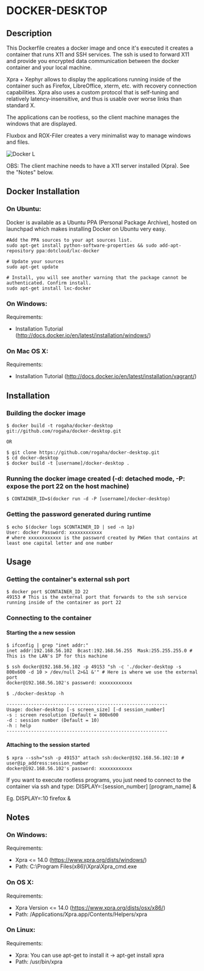 DOCKER-DESKTOP
==============

## Description

This Dockerfile creates a docker image and once it's executed it creates a container that runs X11 and SSH services.
The ssh is used to forward X11 and provide you encrypted data communication between the docker container and your local machine.

Xpra + Xephyr allows to display the applications running inside of the container such as Firefox, LibreOffice, xterm, etc. with recovery connection capabilities. Xpra also uses a custom protocol that is self-tuning and relatively latency-insensitive, and thus is usable over worse links than standard X.

The applications can be rootless, so the client machine manages the windows that are displayed.

Fluxbox and ROX-Filer creates a very minimalist way to manage windows and files. 


![Docker L](image/docker-desktop.png "Docker-Desktop")

OBS: The client machine needs to have a X11 server installed (Xpra). See the "Notes" below. 

## Docker Installation

### On Ubuntu:
Docker is available as a Ubuntu PPA (Personal Package Archive), hosted on launchpad which makes installing Docker on Ubuntu very easy.

```
#Add the PPA sources to your apt sources list.
sudo apt-get install python-software-properties && sudo add-apt-repository ppa:dotcloud/lxc-docker
 
# Update your sources
sudo apt-get update
 
# Install, you will see another warning that the package cannot be authenticated. Confirm install.
sudo apt-get install lxc-docker
```
### On Windows:
Requirements:
- Installation Tutorial (http://docs.docker.io/en/latest/installation/windows/)

### On Mac OS X:
Requirements:
- Installation Tutorial (http://docs.docker.io/en/latest/installation/vagrant/)

## Installation


### Building the docker image

```
$ docker build -t rogaha/docker-desktop git://github.com/rogaha/docker-desktop.git

OR

$ git clone https://github.com/rogaha/docker-desktop.git
$ cd docker-desktop
$ docker build -t [username]/docker-desktop .
```

### Running the docker image created (-d: detached mode, -P: expose the port 22 on the host machine)

```
$ CONTAINER_ID=$(docker run -d -P [username]/docker-desktop)
```

### Getting the password generated during runtime

```
$ echo $(docker logs $CONTAINER_ID | sed -n 1p)
User: docker Password: xxxxxxxxxxxx
# where xxxxxxxxxxxx is the password created by PWGen that contains at least one capital letter and one number
```

## Usage

### Getting the container's external ssh port 

```
$ docker port $CONTAINER_ID 22
49153 # This is the external port that forwards to the ssh service running inside of the container as port 22
```

### Connecting to the container 

#### Starting the a new session 

```
$ ifconfig | grep "inet addr:" 
inet addr:192.168.56.102  Bcast:192.168.56.255  Mask:255.255.255.0 # This is the LAN's IP for this machine

$ ssh docker@192.168.56.102 -p 49153 "sh -c './docker-desktop -s 800x600 -d 10 > /dev/null 2>&1 &'" # Here is where we use the external port
docker@192.168.56.102's password: xxxxxxxxxxxx 

$ ./docker-desktop -h

-----------------------------------------------------------
Usage: docker-desktop [-s screen_size] [-d session_number]
-s : screen resolution (Default = 800x600
-d : session number (Default = 10)
-h : help
-----------------------------------------------------------
```

#### Attaching to the session started

```
$ xpra --ssh="ssh -p 49153" attach ssh:docker@192.168.56.102:10 # user@ip_address:session_number
docker@192.168.56.102's password: xxxxxxxxxxxx 

```
If you want to execute rootless programs, you just need to connect to the container via ssh and type: 
DISPLAY=:[session_number] [program_name] & 

Eg. DISPLAY=:10 firefox &

## Notes

### On Windows:
Requirements:
- Xpra <= 14.0 (https://www.xpra.org/dists/windows/)
- Path: C:\Program Files(x86)\Xpra\Xpra_cmd.exe

### On OS X:
Requirements:
- Xpra Version <= 14.0 (https://www.xpra.org/dists/osx/x86/)
- Path: /Applications/Xpra.app/Contents/Helpers/xpra


### On Linux:
Requirements:
- Xpra: You can use apt-get to install it -> apt-get install xpra
- Path: /usr/bin/xpra

